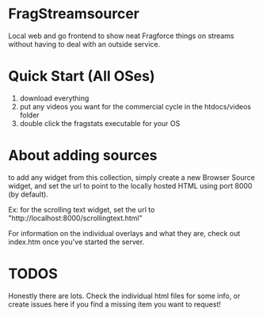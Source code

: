# FragStreamsourcer
Local web and go frontend to show neat Fragforce things on streams without having to deal with an outside service.  

# Quick Start (All OSes)
1) download everything
2) put any videos you want for the commercial cycle in the htdocs/videos folder
3) double click the fragstats executable for your OS

# About adding sources
to add any widget from this collection, simply create a new Browser Source widget, and set the url to point to the locally hosted HTML using port 8000 (by default).

Ex: for the scrolling text widget, set the url to "http://localhost:8000/scrollingtext.html"

For information on the individual overlays and what they are, check out index.htm once you've started the server.

# TODOS
Honestly there are lots.  Check the individual html files for some info, or create issues here if you find a missing item you want to request!
